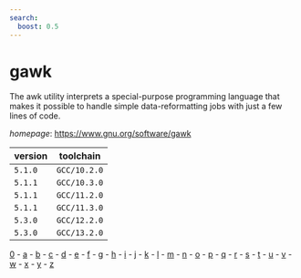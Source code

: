 ```yaml
---
search:
  boost: 0.5
---
```

# gawk

The awk utility interprets a special-purpose programming language that makes it possible to handle simple data-reformatting jobs with just a few lines of code.

*homepage*: <https://www.gnu.org/software/gawk>

version | toolchain
--------|----------
``5.1.0`` | ``GCC/10.2.0``
``5.1.1`` | ``GCC/10.3.0``
``5.1.1`` | ``GCC/11.2.0``
``5.1.1`` | ``GCC/11.3.0``
``5.3.0`` | ``GCC/12.2.0``
``5.3.0`` | ``GCC/13.2.0``

[0](../0/index.md) - [a](../a/index.md) - [b](../b/index.md) - [c](../c/index.md) - [d](../d/index.md) - [e](../e/index.md) - [f](../f/index.md) - [g](../g/index.md) - [h](../h/index.md) - [i](../i/index.md) - [j](../j/index.md) - [k](../k/index.md) - [l](../l/index.md) - [m](../m/index.md) - [n](../n/index.md) - [o](../o/index.md) - [p](../p/index.md) - [q](../q/index.md) - [r](../r/index.md) - [s](../s/index.md) - [t](../t/index.md) - [u](../u/index.md) - [v](../v/index.md) - [w](../w/index.md) - [x](../x/index.md) - [y](../y/index.md) - [z](../z/index.md)

